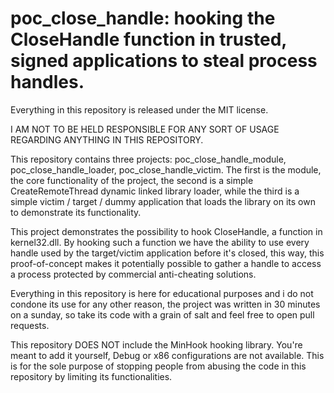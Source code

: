 
# poc_close_handle: hooking the CloseHandle function in trusted, signed applications to steal process handles.

Everything in this repository is released under the MIT license.

I AM NOT TO BE HELD RESPONSIBLE FOR ANY SORT OF USAGE REGARDING ANYTHING IN THIS REPOSITORY. 

This repository contains three projects: poc_close_handle_module, poc_close_handle_loader, poc_close_handle_victim. The first is the module, the core functionality of the project, the second is a simple CreateRemoteThread dynamic linked library loader, while the third is a simple victim / target / dummy application that loads the library on its own to demonstrate its functionality. 

This project demonstrates the possibility to hook CloseHandle, a function in kernel32.dll. By hooking such a function we have the ability to use every handle used by the target/victim application before it's closed, this way, this proof-of-concept makes it potentially possible to gather a handle to access a process protected by commercial anti-cheating solutions. 

Everything in this repository is here for educational purposes and i do not condone its use for any other reason, the project was written in 30 minutes on a sunday, so take its code with a grain of salt and feel free to open pull requests.

This repository DOES NOT include the MinHook hooking library. You're meant to add it yourself, Debug or x86 configurations are not available. This is for the sole purpose of stopping people from abusing the code in this repository by limiting its functionalities.
